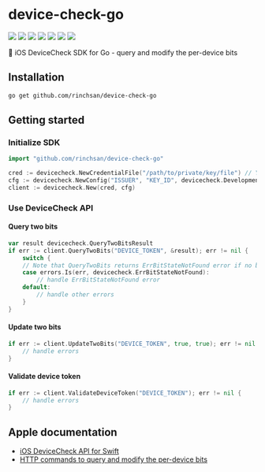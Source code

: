 # device-check-go

![](https://github.com/rinchsan/device-check-go/workflows/CI/badge.svg)
![](https://img.shields.io/github/release/rinchsan/device-check-go.svg?colorB=7E7E7E)
[![](https://pkg.go.dev/badge/github.com/rinchsan/device-check-go.svg)](https://pkg.go.dev/github.com/rinchsan/device-check-go)
[![](https://codecov.io/github/rinchsan/device-check-go/coverage.svg?branch=main)](https://codecov.io/github/rinchsan/device-check-go?branch=main)
[![](https://goreportcard.com/badge/github.com/rinchsan/device-check-go)](https://goreportcard.com/report/github.com/rinchsan/device-check-go)
[![](https://awesome.re/mentioned-badge.svg)](https://awesome-go.com/#third-party-apis)
[![](http://img.shields.io/badge/license-MIT-blue.svg?style=flat)](LICENSE)

:iphone: iOS DeviceCheck SDK for Go - query and modify the per-device bits

## Installation

```bash
go get github.com/rinchsan/device-check-go
```

## Getting started

### Initialize SDK

```go
import "github.com/rinchsan/device-check-go"

cred := devicecheck.NewCredentialFile("/path/to/private/key/file") // You can create credential also from raw string/bytes
cfg := devicecheck.NewConfig("ISSUER", "KEY_ID", devicecheck.Development)
client := devicecheck.New(cred, cfg)
````

### Use DeviceCheck API

#### Query two bits

```go
var result devicecheck.QueryTwoBitsResult
if err := client.QueryTwoBits("DEVICE_TOKEN", &result); err != nil {
	switch {
	// Note that QueryTwoBits returns ErrBitStateNotFound error if no bits found
	case errors.Is(err, devicecheck.ErrBitStateNotFound):
		// handle ErrBitStateNotFound error
	default:
		// handle other errors
	}
}
```

#### Update two bits

```go
if err := client.UpdateTwoBits("DEVICE_TOKEN", true, true); err != nil {
	// handle errors
}
```

#### Validate device token

```go
if err := client.ValidateDeviceToken("DEVICE_TOKEN"); err != nil {
	// handle errors
}
```

## Apple documentation

- [iOS DeviceCheck API for Swift](https://developer.apple.com/documentation/devicecheck)
- [HTTP commands to query and modify the per-device bits](https://developer.apple.com/documentation/devicecheck/accessing_and_modifying_per-device_data)
